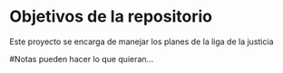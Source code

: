 # Objetivos de la repositorio

Este proyecto se encarga de manejar los planes de la liga de la justicia


#Notas
pueden hacer lo que quieran...